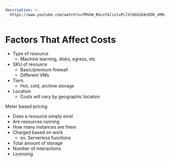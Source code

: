 ```yaml
---
description: >-
  https://www.youtube.com/watch?v=fMShW_RGcxY&list=PLlVtbbG169nED0_vMEniWBQjSoxTsBYS3&index=56
---
```


# Factors That Affect Costs

* Type of resource
  * Machine learning, disks, egress, etc
* SKU of resource
  * Basic/premium firewall
  * Different VMs
* Tiers
  * Hot, cold, archive storage
* Location
  * Costs will vary by geographic location

Meter based pricing

* Does a resource simply exist
* Are resources running
* How many instances are there
* Charged based on work&#x20;
  * ex. Serverless functions
* Total amount of storage
* Number of interactions
* Licensing
